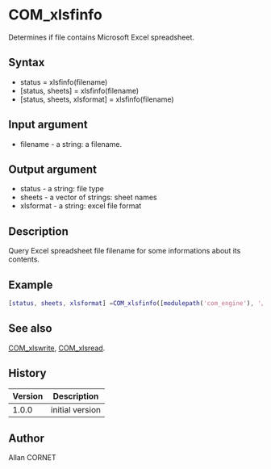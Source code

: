 

# COM_xlsfinfo

Determines if file contains Microsoft Excel spreadsheet.

## Syntax

- status = xlsfinfo(filename)
- [status, sheets] = xlsfinfo(filename)
- [status, sheets, xlsformat] = xlsfinfo(filename)

## Input argument

 - filename - a string: a filename.

## Output argument

 - status - a string: file type
 - sheets - a vector of strings: sheet names
 - xlsformat - a string: excel file format

## Description


  <p>Query Excel spreadsheet file filename for some informations about its contents.</p>


## Example

```matlab
[status, sheets, xlsformat] =COM_xlsfinfo([modulepath('com_engine'), '/examples/sample_xslx.xlsx'])
```

## See also

[COM_xlswrite](COM_xlswrite.md), [COM_xlsread](COM_xlsread.md).
## History

|Version|Description|
|------|------|
|1.0.0|initial version|


## Author

Allan CORNET




